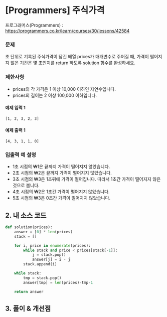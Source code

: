 # [Programmers] 주식가격

프로그래머스(Programmers) :  https://programmers.co.kr/learn/courses/30/lessons/42584

### 문제

초 단위로 기록된 주식가격이 담긴 배열 prices가 매개변수로 주어질 때, 가격이 떨어지지 않은 기간은 몇 초인지를 return 하도록 solution 함수를 완성하세요.

### 제한사항

- prices의 각 가격은 1 이상 10,000 이하인 자연수입니다.
- prices의 길이는 2 이상 100,000 이하입니다.

#### 예제 입력 1

```  
[1, 2, 3, 2, 3]
```  

#### 예제 출력 1

```  
[4, 3, 1, 1, 0]
```  

### 입출력 예 설명

- 1초 시점의 ₩1은 끝까지 가격이 떨어지지 않았습니다.
- 2초 시점의 ₩2은 끝까지 가격이 떨어지지 않았습니다.
- 3초 시점의 ₩3은 1초뒤에 가격이 떨어집니다. 따라서 1초간 가격이 떨어지지 않은 것으로 봅니다.
- 4초 시점의 ₩2은 1초간 가격이 떨어지지 않았습니다.
- 5초 시점의 ₩3은 0초간 가격이 떨어지지 않았습니다.

## 2. 내 소스 코드

```python  
def solution(prices):
    answer = [0] * len(prices)
    stack = []

    for i, price in enumerate(prices):
        while stack and price < prices[stack[-1]]:
            j = stack.pop()
            answer[j] = i - j
        stack.append(i)

    while stack:
        tmp = stack.pop()
        answer[tmp] = len(prices)-tmp-1

    return answer
```  



## 3. 풀이 & 개선점